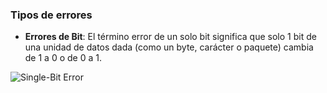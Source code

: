 ### Tipos de errores

- **Errores de Bit**: El término error de un solo bit significa que solo 1 bit de una unidad de datos dada (como un byte, carácter o paquete) cambia de 1 a 0 o de 0 a 1.

![Single-Bit Error](../Imagenes/Single-Bit%20error.png)
